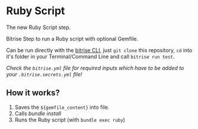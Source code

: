 # Ruby Script

The new Ruby Script step.

Bitrise Step to run a Ruby script with optional Gemfile.

Can be run directly with the [bitrise CLI](https://github.com/bitrise-io/bitrise),
just `git clone` this repository, `cd` into it's folder in your Terminal/Command Line
and call `bitrise run test`.

*Check the `bitrise.yml` file for required inputs which have to be
added to your `.bitrise.secrets.yml` file!*


## How it works?

1. Saves the `${gemfile_content}` into file.
2. Calls *bundle install*
3. Runs the Ruby script (with `bundle exec ruby`)
